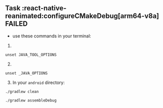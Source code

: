## Task :react-native-reanimated:configureCMakeDebug[arm64-v8a] FAILED

- use these commands in your terminal:

1.

```
unset JAVA_TOOL_OPTIONS
```

2.

```
unset _JAVA_OPTIONS
```

3. In your `android` directory:

```
./gradlew clean
```

```
./gradlew assembleDebug
```
